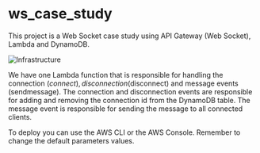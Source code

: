 # ws_case_study

This project is a Web Socket case study using API Gateway (Web Socket), Lambda and DynamoDB.

![Infrastructure](https://docs.aws.amazon.com/images/apigateway/latest/developerguide/images/ws-chat-app.png)

We have one Lambda function that is responsible for handling the connection ($connect), disconnection ($disconnect) and message events (sendmessage). The connection and disconnection events are responsible for adding and removing the connection id from the DynamoDB table. The message event is responsible for sending the message to all connected clients.

To deploy you can use the AWS CLI or the AWS Console. Remember to change the default parameters values.